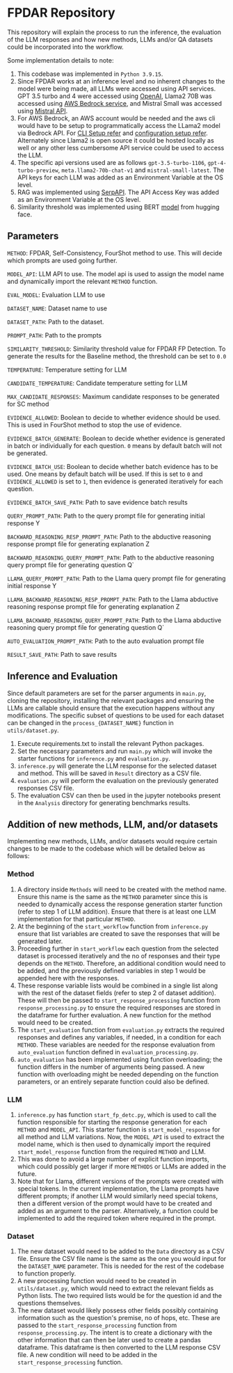 # FPDAR Repository

This repository will explain the process to run the inference, the evaluation of the LLM responses and how new methods, LLMs and/or QA datasets could be incorporated into the workflow.

Some implementation details to note:

1. This codebase was implemented in `Python 3.9.15`.
2. Since FPDAR works at an inference level and no inherent changes to the model were being made, all LLMs were accessed using API services. GPT 3.5 turbo and 4 were accessed using
   [OpenAI](https://platform.openai.com/docs/models), Llama2 70B was accessed using [AWS Bedrock service](https://aws.amazon.com/bedrock/), and Mistral Small was accessed using [Mistral API](https://docs.mistral.ai/getting-started/models/).
3. For AWS Bedrock, an AWS account would be needed and the aws cli would have to be setup to programmatically access the LLama2 model via Bedrock API. For [CLI Setup refer](https://docs.aws.amazon.com/cli/latest/userguide/getting-started-install.html) and [configuration setup refer](https://docs.aws.amazon.com/cli/latest/userguide/getting-started-quickstart.html). Alternately since Llama2 is open source it could be hosted locally as well or any other less cumbersome API service could be used to access the LLM.
4. The specific api versions used are as follows `gpt-3.5-turbo-1106`, `gpt-4-turbo-preview`, `meta.llama2-70b-chat-v1` and `mistral-small-latest`. The API keys for each LLM was added as an Environment Variable at the OS level.
5. RAG was implemented using [SerpAPI](https://serpapi.com/search-api). The API Access Key was added as an Environment Variable at the OS level.
6. Similarity threshold was implemented using BERT [model](https://huggingface.co/sentence-transformers/bert-base-nli-mean-tokens) from hugging face.

## Parameters

`METHOD`: FPDAR, Self-Consistency, FourShot method to use. This will decide which prompts are used going further.

`MODEL_API`: LLM API to use. The model api is used to assign the model name and dynamically import the relevant `METHOD` function.

`EVAL_MODEL`: Evaluation LLM to use

`DATASET_NAME`: Dataset name to use

`DATASET_PATH`: Path to the dataset. 

`PROMPT_PATH`: Path to the prompts

`SIMILARITY_THRESHOLD`: Similarity threshold value for FPDAR FP Detection. To generate the results for the Baseline method, the threshold can be set to `0.0`

`TEMPERATURE`: Temperature setting for LLM

`CANDIDATE_TEMPERATURE`: Candidate temperature setting for LLM

`MAX_CANDIDATE_RESPONSES`: Maximum candidate responses to be generated for SC method

`EVIDENCE_ALLOWED`: Boolean to decide to whether evidence should be used. This is used in FourShot method to stop the use of evidence.

`EVIDENCE_BATCH_GENERATE`: Boolean to decide whether evidence is generated in batch or individually for each question. `0` means by default batch will not be generated.

`EVIDENCE_BATCH_USE`: Boolean to decide whether batch evidence has to be used. One means by default batch will be used. If this is set to `0` and `EVIDENCE_ALLOWED` is set to `1`, then evidence is generated iteratively for each question.

`EVIDENCE_BATCH_SAVE_PATH`: Path to save evidence batch results

`QUERY_PROMPT_PATH`: Path to the query prompt file for generating initial response Y

`BACKWARD_REASONING_RESP_PROMPT_PATH`: Path to the abductive reasoning response prompt file for generating explanation Z

`BACKWARD_REASONING_QUERY_PROMPT_PATH`: Path to the abductive reasoning query prompt file for generating question Q`

`LLAMA_QUERY_PROMPT_PATH`: Path to the Llama query prompt file for generating initial response Y

`LLAMA_BACKWARD_REASONING_RESP_PROMPT_PATH`: Path to the Llama abductive reasoning response prompt file for generating explanation Z

`LLAMA_BACKWARD_REASONING_QUERY_PROMPT_PATH`: Path to the Llama abductive reasoning query prompt file for generating question Q`

`AUTO_EVALUATION_PROMPT_PATH`: Path to the auto evaluation prompt file

`RESULT_SAVE_PATH`: Path to save results


## Inference and Evaluation

Since default parameters are set for the parser arguments in `main.py`, cloning the repository, installing the relevant packages and ensuring the LLMs are callable should ensure that the execution happens without any modifications. The specific subset of questions to be used for each dataset can be changed in the `process_{DATASET_NAME}` function in `utils/dataset.py`.

1. Execute requirements.txt to install the relevant Python packages.
2. Set the necessary parameters and run `main.py` which will invoke the starter functions for `inference.py` and `evaluation.py`.
3. `inference.py` will generate the LLM response for the selected dataset and method. This will be saved in `Result` directory as a CSV file.
4. `evaluation.py` will perform the evaluation on the previously generated responses CSV file.
5. The evaluation CSV can then be used in the jupyter notebooks present in the `Analysis` directory for generating benchmarks results.

## Addition of new methods, LLM, and/or datasets

Implementing new methods, LLMs, and/or datasets would require certain changes to be made to the codebase which will be detailed below as follows:

### Method
1. A directory inside `Methods` will need to be created with the method name. Ensure this name is the same as the `METHOD` parameter since this is needed to dynamically access the response generation starter function (refer to step 1 of LLM addition). Ensure that there is at least one LLM implementation for that particular `METHOD`.
2. At the beginning of the `start_workflow` function from `inference.py` ensure that list variables are created to save the responses that will be generated later.
3. Proceeding further in `start_workflow` each question from the selected dataset is processed iteratively and the no of responses and their type depends on the `METHOD`. Therefore, an additional condition would need to be added, and the previously defined variables in step 1 would be appended here with the responses.
4. These response variable lists would be combined in a single list along with the rest of the dataset fields (refer to step 2 of dataset addition). These will then be passed to `start_response_processing` function from `response_processing.py` to ensure the required responses are stored in the dataframe for further evaluation. A new function for the method would need to be created.
5. The `start_evaluation` function from `evaluation.py` extracts the required responses and defines any variables, if needed, in a condition for each `METHOD`. These variables are needed for the response evaluation from `auto_evaluation` function defined in `evaluation_processing.py`.
6. `auto_evaluation` has been implemented using function overloading; the function differs in the number of arguments being passed. A new function with overloading might be needed depending on the function parameters, or an entirely separate function could also be defined. 

### LLM
1. `inference.py` has function `start_fp_detc.py`, which is used to call the function responsible for starting the response generation for each `METHOD` and `MODEL_API`. This starter function is `start_model_response` for all method and LLM variations. Now, the `MODEL_API` is used to extract the model name, which is then used to dynamically import the required `start_model_response` function from the required `METHOD` and LLM.
2. This was done to avoid a large number of explicit function imports, which could possibly get larger if more `METHODS` or LLMs are added in the future.
3. Note that for Llama, different versions of the prompts were created with special tokens. In the current implementation, the Llama prompts have different prompts; if another LLM would similarly need special tokens, then a different version of the prompt would have to be created and added as an argument to the parser. Alternatively, a function could be implemented to add the required token where required in the prompt.

### Dataset
1. The new dataset would need to be added to the `Data` directory as a CSV file. Ensure the CSV file name is the same as the one you would input for the `DATASET_NAME` parameter. This is needed for the rest of the codebase to function properly.
2. A new processing function would need to be created in `utils/dataset.py`, which would need to extract the relevant fields as Python lists. The two required lists would be for the question id and the questions themselves.
3. The new dataset would likely possess other fields possibly containing information such as the question's premise, no of hops, etc. These are passed to the `start_response_processing` function from `response_processing.py`. The intent is to create a dictionary with the other information that can then be later used to create a pandas dataframe. This dataframe is then converted to the LLM response CSV file. A new condition will need to be added in the `start_response_processing` function.
